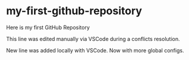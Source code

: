 # my-first-github-repository
Here is my first GitHub Repository

This line was edited manually via VSCode during a conflicts resolution.

New line was added locally with VSCode. Now with more global configs.